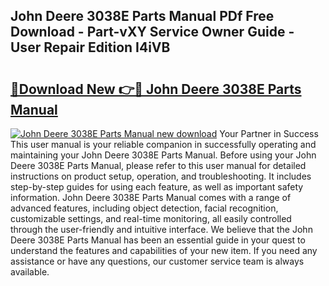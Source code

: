 ## John Deere 3038E Parts Manual PDf Free Download - Part-vXY Service Owner Guide - User Repair Edition I4iVB

# <h2><a href="http://bc8574.oget.top/?id=John+Deere+3038E+Parts+Manual">🔗Download New 👉🔴 John Deere 3038E Parts Manual</a></h2>

[![John Deere 3038E Parts Manual new download](https://i.imgur.com/5g1atiW.png)](http://bc8574.oget.top/?id=John+Deere+3038E+Parts+Manual)
Your Partner in Success This user manual is your reliable companion in successfully operating and maintaining your John Deere 3038E Parts Manual. Before using your John Deere 3038E Parts Manual, please refer to this user manual for detailed instructions on product setup, operation, and troubleshooting. It includes step-by-step guides for using each feature, as well as important safety information. John Deere 3038E Parts Manual comes with a range of advanced features, including object detection, facial recognition, customizable settings, and real-time monitoring, all easily controlled through the user-friendly and intuitive interface. We believe that the John Deere 3038E Parts Manual has been an essential guide in your quest to understand the features and capabilities of your new item. If you need any assistance or have any questions, our customer service team is always available.
